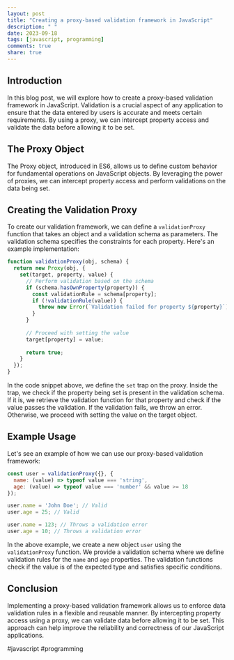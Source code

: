 ```yaml
---
layout: post
title: "Creating a proxy-based validation framework in JavaScript"
description: " "
date: 2023-09-18
tags: [javascript, programming]
comments: true
share: true
---
```

## Introduction ##
In this blog post, we will explore how to create a proxy-based validation framework in JavaScript. Validation is a crucial aspect of any application to ensure that the data entered by users is accurate and meets certain requirements. By using a proxy, we can intercept property access and validate the data before allowing it to be set.

## The Proxy Object ##
The Proxy object, introduced in ES6, allows us to define custom behavior for fundamental operations on JavaScript objects. By leveraging the power of proxies, we can intercept property access and perform validations on the data being set.

## Creating the Validation Proxy ##
To create our validation framework, we can define a `validationProxy` function that takes an object and a validation schema as parameters. The validation schema specifies the constraints for each property. Here's an example implementation:

```javascript
function validationProxy(obj, schema) {
  return new Proxy(obj, {
    set(target, property, value) {
      // Perform validation based on the schema
      if (schema.hasOwnProperty(property)) {
        const validationRule = schema[property];
        if (!validationRule(value)) {
          throw new Error(`Validation failed for property ${property}`);
        }
      }
      
      // Proceed with setting the value
      target[property] = value;
      
      return true;
    }
  });
}
```

In the code snippet above, we define the `set` trap on the proxy. Inside the trap, we check if the property being set is present in the validation schema. If it is, we retrieve the validation function for that property and check if the value passes the validation. If the validation fails, we throw an error. Otherwise, we proceed with setting the value on the target object.

## Example Usage ##
Let's see an example of how we can use our proxy-based validation framework:

```javascript
const user = validationProxy({}, {
  name: (value) => typeof value === 'string',
  age: (value) => typeof value === 'number' && value >= 18
});

user.name = 'John Doe'; // Valid
user.age = 25; // Valid

user.name = 123; // Throws a validation error
user.age = 10; // Throws a validation error
```

In the above example, we create a new object `user` using the `validationProxy` function. We provide a validation schema where we define validation rules for the `name` and `age` properties. The validation functions check if the value is of the expected type and satisfies specific conditions.

## Conclusion ##
Implementing a proxy-based validation framework allows us to enforce data validation rules in a flexible and reusable manner. By intercepting property access using a proxy, we can validate data before allowing it to be set. This approach can help improve the reliability and correctness of our JavaScript applications.

#javascript #programming